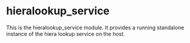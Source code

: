 # hieralookup_service #

This is the hieralookup_service module. It provides a running standalone instance of the hiera lookup service on the host.
